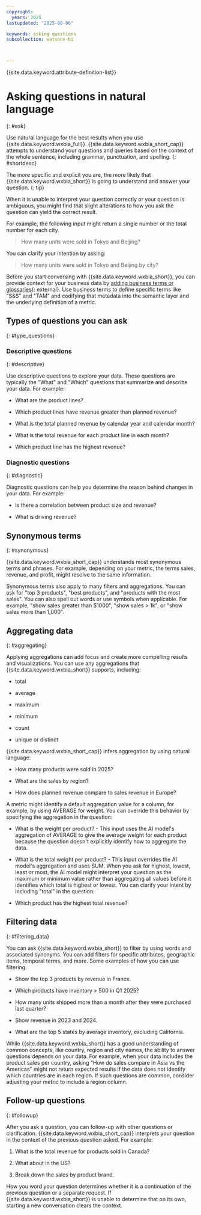 ```yaml
---
copyright:
  years: 2025
lastupdated: "2025-08-06"

keywords: asking questions
subcollection: watsonx-bi



---
```


{{site.data.keyword.attribute-definition-list}}


# Asking questions in natural language
{: #ask}

Use natural language for the best results when you use {{site.data.keyword.wxbia_full}}. {{site.data.keyword.wxbia_short_cap}} attempts to understand your questions and queries based on the context of the whole sentence, including grammar, punctuation, and spelling. {: #shortdesc}

The more specific and explicit you are, the more likely that {{site.data.keyword.wxbia_short}} is going to understand and answer your question. 
{: tip}

When it is unable to interpret your question correctly or your question is ambiguous, you might find that slight alterations to how you ask the question can yield the correct result. 

For example, the following input might return a single number or the total number for each city.

> How many units were sold in Tokyo and Beijing?

You can clarify your intention by asking: 
  
> How many units were sold in Tokyo and Beijing by city?

Before you start conversing with {{site.data.keyword.wxbia_short}}, you can provide context for your business data by [adding business terms or glossaries](/docs/watsonx-bi?topic=watsonx-bi-business_terms){: external}. Use business terms to define specific terms like "S&S" and "TAM" and codifying that metadata into the semantic layer and the underlying definition of a metric.

## Types of questions you can ask
{: #type_questions}

### Descriptive questions
{: #descriptive}

Use descriptive questions to explore your data. These questions are typically the "What" and "Which" questions that summarize and describe your data. For example: 

- What are the product lines?

- Which product lines have revenue greater than planned revenue?

- What is the total planned revenue by calendar year and calendar month?

- What is the total revenue for each product line in each month?

- Which product line has the highest revenue?

### Diagnostic questions
{: #diagnostic}

Diagnostic questions can help you determine the reason behind changes in your data. For example:

- Is there a correlation between product size and revenue?

- What is driving revenue?

## Synonymous terms
{: #synonymous}

{{site.data.keyword.wxbia_short_cap}} understands most synonymous terms and phrases. For example, depending on your metric, the terms sales, revenue, and profit, might resolve to the same information. 

Synonymous terms also apply to many filters and aggregations. You can ask for "top 3 products", "best products", and "products with the most sales". You can also spell out words or use symbols when applicable. For example, "show sales greater than $1000", "show sales > 1k", or "show sales more than 1,000".

## Aggregating data
{: #aggregating}

Applying aggregations can add focus and create more compelling results and visualizations. You can use any aggregations that {{site.data.keyword.wxbia_short}} supports, including:

- total

- average

- maximum

- minimum

- count

- unique or distinct

{{site.data.keyword.wxbia_short_cap}} infers aggregation by using natural language:

- How many products were sold in 2025?

- What are the sales by region?

- How does planned revenue compare to sales revenue in Europe?

A metric might identify a default aggregation value for a column, for example, by using AVERAGE for weight. You can override this behavior by specifying the aggregation in the question:

- What is the weight per product? - This input uses the AI model's aggregation of AVERAGE to give the average weight for each product because the question doesn't explicitly identify how to aggregate the data.

- What is the total weight per product? - This input overrides the AI model's aggregation and uses SUM. When you ask for highest, lowest, least or most, the AI model might interpret your question as the maximum or minimum value rather than aggregating all values before it identifies which total is highest or lowest. You can clarify your intent by including "total" in the question:

- Which product has the highest total revenue?

## Filtering data
{: #filtering_data}

You can ask {{site.data.keyword.wxbia_short}} to filter by using words and associated synonyms. You can add filters for specific attributes, geographic items, temporal terms, and more. Some examples of how you can use filtering:

- Show the top 3 products by revenue in France.

- Which products have inventory > 500 in Q1 2025?

- How many units shipped more than a month after they were purchased last quarter?

- Show revenue in 2023 and 2024.

- What are the top 5 states by average inventory, excluding California.

While {{site.data.keyword.wxbia_short}} has a good understanding of common concepts, like country, region and city names, the ability to answer questions depends on your data. For example, when your data includes the product sales per country, asking "How do sales compare in Asia vs the Americas" might not return expected results if the data does not identify which countries are in each region. If such questions are common, consider adjusting your metric to include a region column.

## Follow-up questions
{: #followup}

After you ask a question, you can follow-up with other questions or clarification. {{site.data.keyword.wxbia_short_cap}} interprets your question in the context of the previous question asked. For example:

1. What is the total revenue for products sold in Canada?

2. What about in the US?

3. Break down the sales by product brand.

How you word your question determines whether it is a continuation of the previous question or a separate request. If {{site.data.keyword.wxbia_short}} is unable to determine that on its own, starting a new conversation clears the context.
